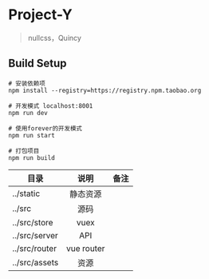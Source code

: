 # Project-Y

> nullcss，Quincy

## Build Setup

``` 
# 安装依赖项
npm install --registry=https://registry.npm.taobao.org

# 开发模式 localhost:8001
npm run dev

# 使用forever的开发模式
npm run start

# 打包项目
npm run build
```

|  目录          | 说明          | 备注  |
| ------------- |:-------------:| -----:|
| ../static     | 静态资源       |       |
| ../src        | 源码          |       |
| ../src/store  | vuex          |       |
| ../src/server | API           |       |
| ../src/router | vue router    |       |
| ../src/assets  | 资源         |       |